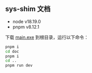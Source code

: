## sys-shim 文档

- node v18.19.0
- pnpm v8.12.1

下载 [main.exe](https://github.com/wll8/sys-shim/releases/download/example/main.exe) 到根目录，运行以下命令：

``` bat
pnpm i
cd doc
pnpm i
cd ..
pnpm run dev
```

